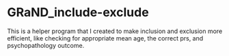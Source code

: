 # GRaND_include-exclude
This is a helper program that I created to make inclusion and exclusion more efficient, like checking for appropriate mean age, the correct prs, and psychopathology outcome.
